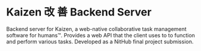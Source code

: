 # Kaizen 改 善 Backend Server

Backend server for Kaizen, a web-native collaborative task management software for humans™. Provides a web API that the client uses to to function and perform various tasks. Developed as a NitHub final project submission.
